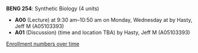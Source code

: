 **BENG 254**: Synthetic Biology (4 units)

- **A00** (Lecture) at 9:30 am–10:50 am on Monday, Wednesday at   by Hasty, Jeff M (A05103393)
- **A01** (Discussion) (time and location TBA) by Hasty, Jeff M (A05103393)

[Enrollment numbers over time](./BENG254.tsv)
